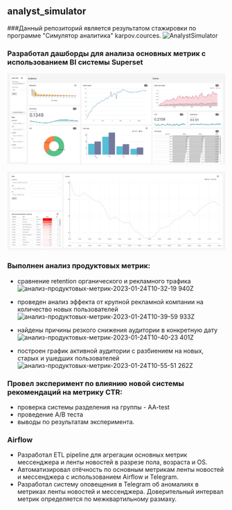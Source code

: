 ## analyst_simulator

###Данный репозиторий является результатом стажировки по программе "Симулятор аналитика" karpov.cources.
![AnalystSimulator](https://user-images.githubusercontent.com/62764290/216961922-3e2675ce-b3a3-4e8c-b0a0-4a837c2e4e5d.PNG)

### Разработал дашборды для анализа основных метрик с использованием BI системы Superset
![feed](https://github.com/ArtemNechaev/Analyst-Simulator/blob/main/feed-dash.jpg)

![feed-today](https://github.com/ArtemNechaev/Analyst-Simulator/blob/main/feed-today-dash.jpg)

### Выполнен анализ продуктовых метрик:
- сравнение retention органического и рекламного трафика
![анализ-продуктовых-метрик-2023-01-24T10-32-19 940Z](https://user-images.githubusercontent.com/62764290/216962688-d9e0aa1a-fdb7-4a44-a310-55532164597a.jpg)

- проведен анализ эффекта от крупной рекламной компании на количество новых пользователей
![анализ-продуктовых-метрик-2023-01-24T10-39-59 933Z](https://user-images.githubusercontent.com/62764290/216962793-714ae986-a600-4e49-87a8-215240d9aedc.jpg)

- найдены причины резкого снижения аудитории в конкретную дату
![анализ-продуктовых-метрик-2023-01-24T10-40-23 401Z](https://user-images.githubusercontent.com/62764290/216962834-b204a588-cf1e-433e-a945-e6152d11e651.jpg)

- построен график активной аудитории с разбиением на новых, старых и ушедших пользователей
![анализ-продуктовых-метрик-2023-01-24T10-55-51 262Z](https://user-images.githubusercontent.com/62764290/216962869-b7cbf861-a500-4e4c-a3b0-174dbc69ebfc.jpg)

### Провел эксперимент по влиянию новой системы рекомендаций на метрику CTR:
- проверка системы разделения на группы - AA-test
- проведение A/B теста
- выводы по результатам эксперимента.

### Airflow
- Разработал ETL pipeline для агрегации основных метрик мессенджера и ленты новостей в разрезе пола, возраста и OS.
- Автоматизировал отёчность по основным метрикам ленты новостей и мессенджера с использованием Airflow и Telegram.
- Разработал систему оповещения в Telegram об аномалиях в метриках ленты новостей и мессенджера. Доверительный интервал метрик определяется по межквартильному размаху.

